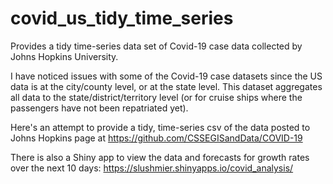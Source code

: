 # covid_us_tidy_time_series
Provides a tidy time-series data set of Covid-19 case data collected by Johns Hopkins University.

I have noticed issues with some of the Covid-19 case datasets since the US data is at the city/county
level, or at the state level. This dataset aggregates all data to the state/district/territory level
(or for cruise ships where the passengers have not been repatriated yet).

Here's an attempt to provide a tidy, time-series csv of the data posted to Johns Hopkins page at
https://github.com/CSSEGISandData/COVID-19

There is also a Shiny app to view the data and forecasts for growth rates over the next 10 days: 
https://slushmier.shinyapps.io/covid_analysis/
